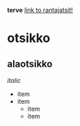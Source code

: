 **terve**
[link to rantajatsit!](https://rantajatsit.fi)

# otsikko
## alaotsikko
*italic*
 * item 
* item
	* item
	* item


